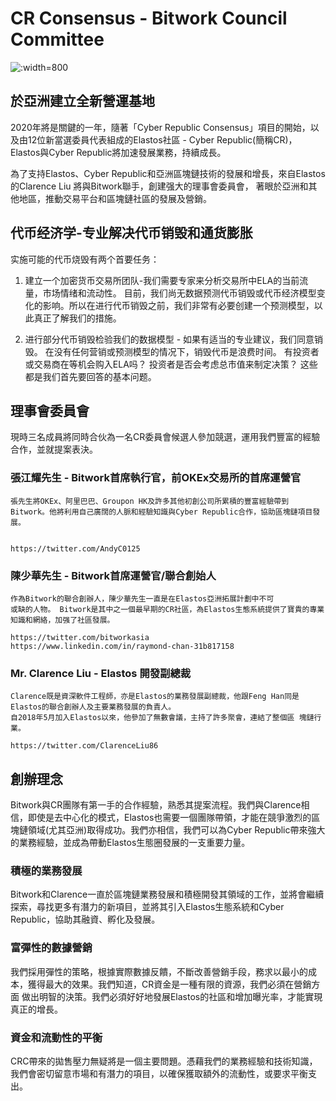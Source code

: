 
# CR Consensus - Bitwork Council Committee

![](https://d1717iy6bbpwr8.cloudfront.net/assets/img/cr-regions/council-committee.jpg ':width=800')


## 於亞洲建立全新營運基地

2020年將是關鍵的一年，隨著「Cyber Republic Consensus」項目的開始，以及由12位新當選委員代表組成的Elastos社區 - Cyber Republic(簡稱CR)，
Elastos與Cyber Republic將加速發展業務，持續成長。

為了支持Elastos、Cyber Republic和亞洲區塊鏈技術的發展和增長，來自Elastos的Clarence Liu 將與Bitwork聯手，創建强大的理事會委員會，
著眼於亞洲和其他地區，推動交易平台和區塊鏈社區的發展及營銷。

## 代币经济学-专业解决代币销毁和通货膨胀

实施可能的代币烧毁有两个首要任务：

1. 建立一个加密货币交易所团队-我们需要专家来分析交易所中ELA的当前流量，市场情绪和流动性。 目前，我们尚无数据预测代币销毁或代币经济模型变化的影响。所以在进行代币销毁之前，我们非常有必要创建一个预测模型，以此真正了解我们的措施。

2. 进行部分代币销毁检验我们的数据模型 - 如果有适当的专业建议，我们同意销毁。 在没有任何营销或预测模型的情况下，销毁代币是浪费时间。 有投资者或交易商在等机会购入ELA吗？ 投资者是否会考虑总市值来制定决策？ 这些都是我们首先要回答的基本问题。

## 理事會委員會

現時三名成員將同時合伙為一名CR委員會候選人參加競選，運用我們豐富的經驗合作，並就提案表決。

### 張江耀先生 - Bitwork首席執行官，前OKEx交易所的首席運營官

    張先生將OKEx、阿里巴巴、Groupon HK及許多其他初創公司所累積的豐富經驗帶到Bitwork。他將利用自己廣闊的人脈和經驗知識與Cyber Republic合作，協助區塊鏈項目發展。


    https://twitter.com/AndyC0125

### 陳少華先生 - Bitwork首席運營官/聯合創始人

    作為Bitwork的聯合創辦人，陳少華先生一直是在Elastos亞洲拓展計劃中不可
    或缺的人物。 Bitwork是其中之一個最早期的CR社區，為Elastos生態系統提供了寶貴的專業知識和網絡，加强了社區發展。

    https://twitter.com/bitworkasia
    https://www.linkedin.com/in/raymond-chan-31b817158

### Mr. Clarence Liu - Elastos 開發副總裁

    Clarence既是資深軟件工程師，亦是Elastos的業務發展副總裁，他跟Feng Han同是 Elastos的聯合創辦人及主要業務發展的負責人。
    自2018年5月加入Elastos以來，他參加了無數會議，主持了許多聚會，連結了整個區 塊鏈行業。

    https://twitter.com/ClarenceLiu86


## 創辦理念

Bitwork與CR團隊有第一手的合作經驗，熟悉其提案流程。我們與Clarence相信，即使是去中心化的模式，Elastos也需要一個團隊帶領，才能在競爭激烈的區
塊鏈領域(尤其亞洲)取得成功。我們亦相信，我們可以為Cyber Republic帶來強大的業務經驗，並成為帶動Elastos生態圈發展的一支重要力量。

### 積極的業務發展

Bitwork和Clarence一直於區塊鏈業務發展和積極開發其領域的工作，並將會繼續探索，尋找更多有潛力的新項目，並將其引入Elastos生態系統和Cyber
Republic，協助其融資、孵化及發展。

### 富彈性的數據營銷

我們採用彈性的策略，根據實際數據反饋，不斷改善營銷手段，務求以最小的成本，獲得最大的效果。我們知道，CR資金是一種有限的資源，我們必須在營銷方面
做出明智的決策。我們必須好好地發展Elastos的社區和增加曝光率，才能實現真正的增長。

### 資金和流動性的平衡

CRC帶來的拋售壓力無疑將是一個主要問題。憑藉我們的業務經驗和技術知識，我們會密切留意市場和有潛力的項目，以確保獲取額外的流動性，或要求平衡支出。
